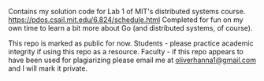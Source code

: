Contains my solution code for Lab 1 of MIT's distributed systems course. https://pdos.csail.mit.edu/6.824/schedule.html
Completed for fun on my own time to learn a bit more about Go (and distributed systems, of course).

This repo is marked as public for now.
Students - please practice academic integrity if using this repo as a resource.
Faculty - if this repo appears to have been used for plagiarizing please email me at oliverhanna1@gmail.com and I will mark it private.
